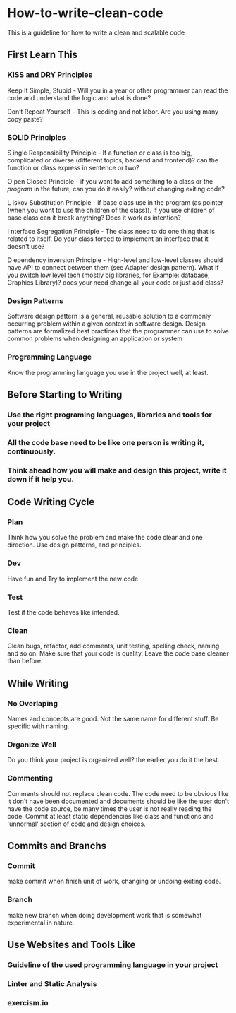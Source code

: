 # How-to-write-clean-code
This is a guideline for how to write a clean and scalable code

## First Learn This

### KISS and DRY Principles

Keep It Simple, Stupid - Will you in a year or other programmer can read the code and understand the logic and what is done?

Don’t Repeat Yourself - This is coding and not labor. Are you using many copy paste?

### SOLID Principles

S ingle Responsibility Principle - If a function or class is too big, complicated or diverse (different topics, backend and frontend)? can the function or class express in sentence or two?

O pen Closed Principle - if you want to add something to a class or the *program* in the future, can you do it easily? without changing exiting code?

L iskov Substitution Principle - if base class use in the program (as pointer (when you wont to use the children of the class)). If you use children of base class can it break anything? Does  it work as intention?

I nterface Segregation Principle - The class need to do one thing that is related to itself. Do your class forced to implement an interface that it doesn't use?

D ependency inversion Principle - High-level and low-level classes should have API to connect between them (see Adapter design pattern). What if you switch low level tech (mostly big libraries, for Example: database, Graphics Library)? does your need change all your code or just add class?

### Design Patterns

Software design pattern is a general, reusable solution to a commonly occurring problem within a given context in software design. Design patterns are formalized best practices that the programmer can use to solve common problems when designing an application or system

### Programming Language

Know the programming language you use in the project well, at least.

## Before Starting to Writing

### Use the right programing languages, libraries and tools for your project

### All the code base need to be like one person is writing it, continuously.

### Think ahead how you will make and design this project, write it down if it help you.

## Code Writing Cycle

### Plan
Think how you solve the problem and make the code clear and one direction. Use design patterns, and principles.
### Dev
Have fun and Try to implement the new code.
### Test
Test if the code behaves like intended.
### Clean
Clean bugs, refactor, add comments, unit testing, spelling check, naming and so on. Make sure that your code is quality. Leave the code base cleaner than before.

## While Writing

### No Overlaping
Names and concepts are good. Not the same name for different stuff. Be specific with naming.

### Organize Well
Do you think your project is organized well? the earlier you do it the best.

### Commenting
Comments should not replace clean code. The code need to be obvious like it don't have been documented and documents should be like the user don't have the code source, be many times the user is not really reading the code. Commit at least static dependencies like class and functions and 'unnormal' section of code and design choices.

## Commits and Branchs

### Commit
make commit when finish unit of work, changing or undoing exiting code.

### Branch
make new branch when doing development work that is somewhat experimental in nature.

## Use Websites and Tools Like

### Guideline of the used programming language in your project

### Linter and Static Analysis 

### exercism.io
